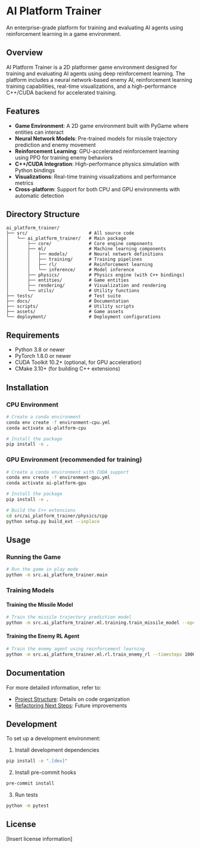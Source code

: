 # AI Platform Trainer

An enterprise-grade platform for training and evaluating AI agents using reinforcement learning in a game environment.

## Overview

AI Platform Trainer is a 2D platformer game environment designed for training and evaluating AI agents using deep reinforcement learning. The platform includes a neural network-based enemy AI, reinforcement learning training capabilities, real-time visualizations, and a high-performance C++/CUDA backend for accelerated training.

## Features

- **Game Environment**: A 2D game environment built with PyGame where entities can interact
- **Neural Network Models**: Pre-trained models for missile trajectory prediction and enemy movement
- **Reinforcement Learning**: GPU-accelerated reinforcement learning using PPO for training enemy behaviors
- **C++/CUDA Integration**: High-performance physics simulation with Python bindings
- **Visualizations**: Real-time training visualizations and performance metrics
- **Cross-platform**: Support for both CPU and GPU environments with automatic detection

## Directory Structure

```
ai_platform_trainer/
├── src/                       # All source code
│   └── ai_platform_trainer/   # Main package
│       ├── core/              # Core engine components
│       ├── ml/                # Machine learning components
│       │   ├── models/        # Neural network definitions
│       │   ├── training/      # Training pipelines
│       │   ├── rl/            # Reinforcement learning
│       │   └── inference/     # Model inference
│       ├── physics/           # Physics engine (with C++ bindings)
│       ├── entities/          # Game entities
│       ├── rendering/         # Visualization and rendering
│       └── utils/             # Utility functions
├── tests/                     # Test suite
├── docs/                      # Documentation
├── scripts/                   # Utility scripts
├── assets/                    # Game assets
└── deployment/                # Deployment configurations
```

## Requirements

- Python 3.8 or newer
- PyTorch 1.8.0 or newer
- CUDA Toolkit 10.2+ (optional, for GPU acceleration)
- CMake 3.10+ (for building C++ extensions)

## Installation

### CPU Environment

```bash
# Create a conda environment
conda env create -f environment-cpu.yml
conda activate ai-platform-cpu

# Install the package
pip install -e .
```

### GPU Environment (recommended for training)

```bash
# Create a conda environment with CUDA support
conda env create -f environment-gpu.yml
conda activate ai-platform-gpu

# Install the package
pip install -e .

# Build the C++ extensions
cd src/ai_platform_trainer/physics/cpp
python setup.py build_ext --inplace
```

## Usage

### Running the Game

```bash
# Run the game in play mode
python -m src.ai_platform_trainer.main
```

### Training Models

#### Training the Missile Model

```bash
# Train the missile trajectory prediction model
python -m src.ai_platform_trainer.ml.training.train_missile_model --epochs 100 --batch-size 32
```

#### Training the Enemy RL Agent

```bash
# Train the enemy agent using reinforcement learning
python -m src.ai_platform_trainer.ml.rl.train_enemy_rl --timesteps 1000000 --save-freq 10000
```

## Documentation

For more detailed information, refer to:

- [Project Structure](docs/design/project_structure.md): Details on code organization
- [Refactoring Next Steps](docs/refactoring_next_steps.md): Future improvements

## Development

To set up a development environment:

1. Install development dependencies
```bash
pip install -e ".[dev]"
```

2. Install pre-commit hooks
```bash
pre-commit install
```

3. Run tests
```bash
python -m pytest
```

## License

[Insert license information]
